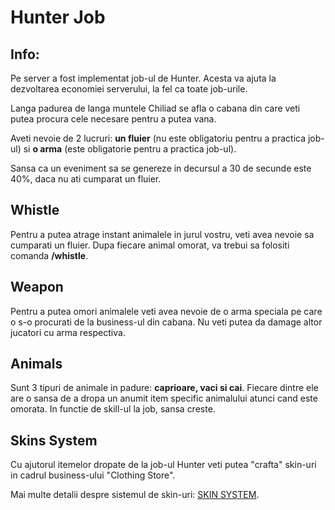 #  Hunter Job
## Info:

Pe server a fost implementat job-ul de Hunter.
Acesta va ajuta la dezvoltarea economiei serverului, la fel ca toate job-urile.

Langa padurea de langa muntele Chiliad se afla o cabana din care veti putea procura cele necesare pentru a putea vana.

Aveti nevoie de 2 lucruri: **un fluier** (nu este obligatoriu pentru a practica job-ul) si **o arma** (este obligatorie pentru a practica job-ul).

Sansa ca un eveniment sa se genereze in decursul a 30 de secunde este 40%, daca nu ati cumparat un fluier.

## Whistle

Pentru a putea atrage instant animalele in jurul vostru, veti avea nevoie sa cumparati un fluier. Dupa fiecare animal omorat, va trebui sa folositi comanda **/whistle**.

## Weapon

Pentru a putea omori animalele veti avea nevoie de o arma speciala pe care o s-o procurati de la business-ul din cabana. Nu veti putea da damage altor jucatori cu arma respectiva.

## Animals

Sunt 3 tipuri de animale in padure: **caprioare, vaci si cai**.
Fiecare dintre ele are o sansa de a dropa un anumit item specific animalului atunci cand este omorata. In functie de skill-ul la job, sansa creste.

## Skins System

Cu ajutorul itemelor dropate de la job-ul Hunter veti putea "crafta" skin-uri in cadrul business-ului "Clothing Store".

Mai multe detalii despre sistemul de skin-uri: [SKIN SYSTEM](url).
